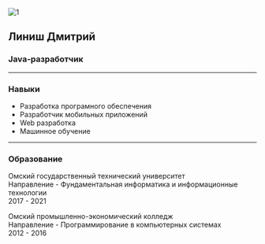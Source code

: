 ![1](https://i2.stat01.com/1/826/8256250/afacdb/maska-gaja-foksa-2.jpg "Линиш Дмитрий")

## Линиш Дмитрий
### Java-разработчик
___
### Навыки
- Разработка програмного обеспечения
- Разработчик мобильных приложений
- Web разработка
- Машинное обучение  
___
### Образование
Омский государственный технический университет  
Направление - Фундаментальная информатика и информационные технологии  
2017 - 2021  

Омский промышленно-экономический колледж  
Направление - Программирование в компьютерных системах  
2012 - 2016  
